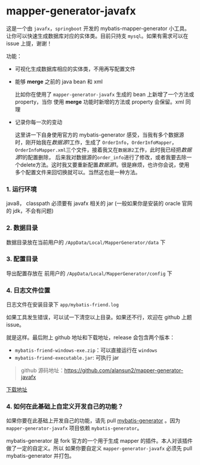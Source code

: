 # mapper-generator-javafx
这是一个由 `javafx`，`springboot` 开发的 mybatis-mapper-generator 小工具。
让你可以快速生成数据库对应的实体类。目前只持支 `mysql`。如果有需求可以在 issue 上提，谢谢！

功能：
* 可视化生成数据库相应的实体类，不用再写配置文件
* 能够 **merge** 之前的 java bean 和 xml
   
   比如你在使用了 `mapper-generator-javafx` 生成的 bean 上新增了一个方法或 property，当你
   使用 **merge** 功能时新增的方法或 property 会保留。xml 同理
* 记录你每一次的变动

    这里讲一下自身使用官方的 mybatis-generator 感受，当我有多个数据源时，刚开始我在*数据源1*工作，生成了
    `OrderInfo`，`OrderInfoMapper`，`OrderInfoMapper.xml`三个文件，接着我又在`数据源2`工作，此时我已经把*数据源1*的配置删除，
    后来我对数据源的`order_info`进行了修改，或者我要去除一个delete方法。这时我又要重新配置*数据源1*。很是麻烦，也许你会说，使用
    多个配置文件来回切换就可以。当然这也是一种方法。

### 1. 运行环境
java8， classpath 必须要有 javafx 相关的 jar (一般如果你是安装的 oracle 官网的 jdk，不会有问题)

### 2. 数据目录
数据目录放在当前用户的 `/AppData/Local/MapperGenerator/data` 下

### 3. 配置目录
导出配置存放在 前用户的 `/AppData/Local/MapperGenerator/config` 下

### 4. 日志文件位置
日志文件在安装目录下 `app/mybatis-friend.log`

如果工具发生错误，可以试一下清空以上目录。如果还不行，欢迎在 github 上题issue。

就是这样。最后附上 github 地址和下载地址，release 会包含两个版本：

* `mybatis-friend-windows-exe.zip`：可以直接运行在 `windows`
* `mybatis-friend-executable.jar`: 可执行 jar 

> github 源码地址：https://github.com/alansun2/mapper-generator-javafx

[下载地址](https://github.com/alansun2/mapper-generator-javafx/releases)

### 4. 如何在此基础上自定义开发自己的功能？
如果你要在此基础上开发自己的功能，请先 pull [mybatis-generator](https://github.com/alansun2/generator)
。因为 `mapper-generator-javafx` 项目依赖 `mybatis-generator`。

mybatis-generator 是 fork 官方的一个用于生成 mapper 的插件。本人对该插件做了一定的自定义。所以
如果你要自定义 `mapper-generator-javafx` 必须先 pull mybatis-generator 并打包。
